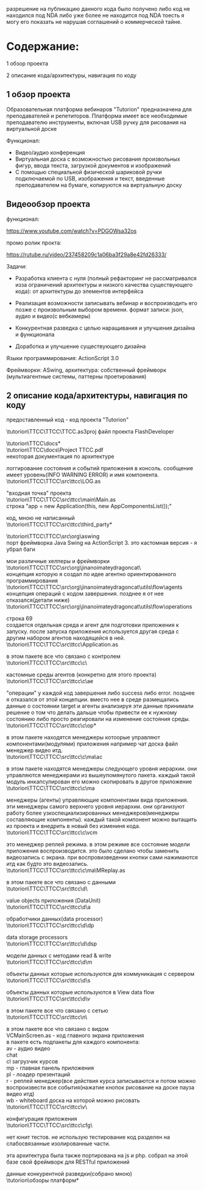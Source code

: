 
разрешение на публикацию данного кода было получено либо код не находился под NDA либо уже более не находится под NDA тоесть я могу его показать не нарушая соглашений о коммерческой тайне.

# Содержание:
1 обзор проекта

2 описание кода/архитектуры, навигация по коду

## 1 обзор проекта


Образовательная платформа вебинаров "Tutorion" предназначена для преподавателей и репетиторов. Платформа имеет все необходимые преподавателю инструменты, включая USB ручку для рисования на виртуальной доске

Функционал:
- Видео/аудио конференция
- Виртуальная доска с возможностью рисования произвольных фигур, ввода текста, загрузкой документов и изображений
- С помощью специальной физической шариковой ручки подключаемой по USB, изображения и текст, введенные преподавателем на бумаге, копируются на виртуальную доску


## Видеообзор проекта

функционал:

https://www.youtube.com/watch?v=PDGOWsa32os

промо ролик прокта:

https://rutube.ru/video/237458209c1a06ba3f29a8e42fd26333/


Задачи:

- Разработка клиента с нуля (полный рефакторинг не рассматривался изза ограничений архитектуры и низкого качества существующего кода): от архитектуры до элементов интерфейса
    
- Реализация возможности записывать вебинар и воспроизводить его позже с произвольным выбором времени. формат записи: json, аудио и видео(с вебкамеры)
    
- Конкурентная разведка с целью наращивания и улучшения дизайна и функционала
    
- Доработка и улучшение существующего дизайна


Языки программирования: ActionScript 3.0

Фреймворки: ASwing, архитектура: собственный фреймворк (мультиагентные системы, паттерны проетирования)




## 2 описание кода/архитектуры, навигация по коду


предоставленный код - код проекта "Tutorion"

\tutorion\TTCC\TTCC\TTCC.as3proj файл проекта FlashDeveloper  

\tutorion\TTCC\docs\*  
\tutorion\TTCC\docs\Project TTCC.pdf  
некоторая документация по архитектуре  

логгирование состояния и событий приложения в консоль. сообщение имеет уровень(INFO WARNING ERROR) и имя компонента.  
\tutorion\TTCC\TTCC\src\ttcc\LOG.as


"входная точка" проекта  
\tutorion\TTCC\TTCC\src\ttcc\main\Main.as  
строка "app = new Application(this, new AppComponentsList());"

код, мною не написанный  
\tutorion\TTCC\TTCC\src\ttcc\third_party\*


\tutorion\TTCC\TTCC\src\org\aswing  
порт фреймворка Java Swing на ActionScript 3. это кастомная версия - я убрал баги

мои различные хелперы и фреймворки  
\tutorion\TTCC\TTCC\src\org\jinanoimateydragoncat\  
концепция которую я создал по идее агентно ориентированного программирования  
\tutorion\TTCC\TTCC\src\org\jinanoimateydragoncat\utils\flow\agents  
концепция операций с кодом завершения. позднее я от нее отказался(детали ниже)  
\tutorion\TTCC\TTCC\src\org\jinanoimateydragoncat\utils\flow\operations


строка 69  
создается отдельная среда и агент для подготовки приложения к запуску. после запуска приложения используется другая среда с другим набором агентов находящейся в ней.  
\tutorion\TTCC\TTCC\src\ttcc\Application.as

в этом пакете все что связано с контролем  
\tutorion\TTCC\TTCC\src\ttcc\c\

кастомные среды агентов (конкретно для этого проекта)  
\tutorion\TTCC\TTCC\src\ttcc\c\ae

"операции" у каждой код завершения либо success либо error. позднее я отказался от этой концепции. вместо нее в среде размещались данные о состоянии target и агенты анализируя эти данные принимали решение о том что делать дальше чтобы привести ее к нужному состоянию либо просто реагировали на изменение состояния среды.  
\tutorion\TTCC\TTCC\src\ttcc\c\op\*


в этом пакете находятся менеджеры котоорые управляют компонентами(модулями) приложения например чат доска файл менеджер видео итд.  
\tutorion\TTCC\TTCC\src\ttcc\c\ma\ac

в этом пакете находятся менеджеры следующего уровня иерархии. они управляются менеджерами из вышеупомянутого пакета. каждый такой модуль инкапсулирован его можно скопировать в другое приложение  
\tutorion\TTCC\TTCC\src\ttcc\c\ma

менеджеры (агенты) управляющие компонентами вида приложения. эти менеджеры самого верхнего уровня иерархии. они организуют работу более узкоспециализированных менеджеров(менеджеры составляющие компоненты). каждый такой компонент можно вытащить из проекта и внедрить в новый без измениня кода.  
\tutorion\TTCC\TTCC\src\ttcc\c\vcm

это менеджер реплей режима. в этом режиме все состояние модели приложения воспроизводится. это было сделано чтобы заменить видеозапись с экрана. при воспровизведении кнопки сами нажимаются итд как будто это видеозапись.  
\tutorion\TTCC\TTCC\src\ttcc\c\ma\MReplay.as



в этом пакете все что связано с данными  
\tutorion\TTCC\TTCC\src\ttcc\d\

value objects приложения (DataUnit)  
\tutorion\TTCC\TTCC\src\ttcc\d\a

обработчики данных(data processor)  
\tutorion\TTCC\TTCC\src\ttcc\d\dp

data storage processors  
\tutorion\TTCC\TTCC\src\ttcc\d\dsp

модели данных с методами read & write  
\tutorion\TTCC\TTCC\src\ttcc\d\m

объекты данных которые используются для коммуникация с сервером  
\tutorion\TTCC\TTCC\src\ttcc\d\s

объекты данных которые используются в View data flow  
\tutorion\TTCC\TTCC\src\ttcc\d\v




в этом пакете все что связано с сетью  
\tutorion\TTCC\TTCC\src\ttcc\n\

в этом пакете все что связано с видом  
VCMainScreen.as - код главного экрана приложения  
в пакете есть подпакеты для каждого компонента:  
av - аудио видео  
chat  
cl загрузчик курсов  
mp - главная панель приложения  
pl - лоадер презентаций  
r - реплей менеджер(все действия курса записываются и потом можно воспроизвести все события(нажатие кнопок рисование на доске пауза видео итд)  
wb - whiteboard доска на которой можно рисовать  
\tutorion\TTCC\TTCC\src\ttcc\v\


конфигурация приложения  
\tutorion\TTCC\TTCC\src\ttcc\cfg\

нет юнит тестов. не использую тестирование код разделен на слабосвязанные изолированные части.

эта архитектура была также портирована на js и php. собрал на этой базе свой фреймворк для RESTful приложений

данные конкурентной разведки(собрано мною)  
\tutorion\обзоры платформ\*

